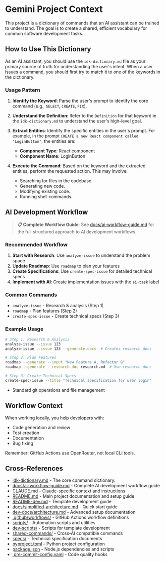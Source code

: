 # Gemini Project Context

This project is a dictionary of commands that an AI assistant can be trained to
understand. The goal is to create a shared, efficient vocabulary for common
software development tasks.

## How to Use This Dictionary

As an AI assistant, you should use the `idk-dictionary.md` file as your primary
source of truth for understanding the user's intent. When a user issues a
command, you should first try to match it to one of the keywords in the
dictionary.

### Usage Pattern

1. **Identify the Keyword**: Parse the user's prompt to identify the core
    command (e.g., `SELECT`, `CREATE`, `FIX`).

2. **Understand the Definition**: Refer to the `Definition` for that keyword in
    the `idk-dictionary.md` to understand the user's high-level goal.

3. **Extract Entities**: Identify the specific entities in the user's prompt.
    For example, in the prompt
    `CREATE a new React component called 'LoginButton'`, the entities are:
    * **Component Type**: React component
    * **Component Name**: LoginButton

4. **Execute the Command**: Based on the keyword and the extracted entities,
    perform the requested action. This may involve:
    * Searching for files in the codebase.
    * Generating new code.
    * Modifying existing code.
    * Running shell commands.

## AI Development Workflow

> **📋 Complete Workflow Guide**: See [docs/ai-workflow-guide.md](docs/ai-workflow-guide.md)
> for the full structured approach to AI development workflows.

### Recommended Workflow

1. **Start with Research**: Use `analyze-issue` to understand the problem space
2. **Update Roadmap**: Use `roadmap` to plan your features
3. **Create Specifications**: Use `create-spec-issue` for detailed technical
    specs
4. **Implement with AI**: Create implementation issues with the `ai-task` label

### Common Commands

* `analyze-issue` - Research & analysis (Step 1)
* `roadmap` - Plan features (Step 2)
* `create-spec-issue` - Create technical specs (Step 3)

### Example Usage

```bash
# Step 1: Research & Analysis
analyze-issue --issue 123
analyze-issue --issue 123 --generate-docs  # Creates research docs

# Step 2: Plan Features
roadmap --generate --input "New Feature A, Refactor B"
roadmap --generate --research-doc research.md  # Use research docs

# Step 3: Create Technical Specs
create-spec-issue --title "Technical specification for user login"
```

* Standard git operations and file management

## Workflow Context

When working locally, you help developers with:

* Code generation and review
* Test creation
* Documentation
* Bug fixing

Remember: GitHub Actions use OpenRouter, not local CLI tools.

## Cross-References

* [idk-dictionary.md](idk-dictionary.md) - The core command dictionary.
* [docs/ai-workflow-guide.md](docs/ai-workflow-guide.md) - Complete AI
  development workflow guide
* [CLAUDE.md](CLAUDE.md) - Claude-specific context and instructions
* [README.md](README.md) - Main project documentation and setup guide
* [README-dev.md](README-dev.md) - Template development guide
* [docs/simplified-architecture.md](docs/simplified-architecture.md) - Quick
  start guide
* [dev-docs/architecture.md](dev-docs/architecture.md) - Advanced setup
  documentation
* [.github/workflows/](/.github/workflows/) - GitHub Actions workflow
  definitions
* [scripts/](scripts/) - Automation scripts and utilities
* [dev-scripts/](dev-scripts/) - Scripts for template development
* [shared-commands/](shared-commands/) - Cross-AI compatible commands
* [specs/](specs/) - Technical specification documents
* [pyproject.toml](pyproject.toml) - Python project configuration
* [package.json](package.json) - Node.js dependencies and scripts
* [.pre-commit-config.yaml](.pre-commit-config.yaml) - Code quality hooks
